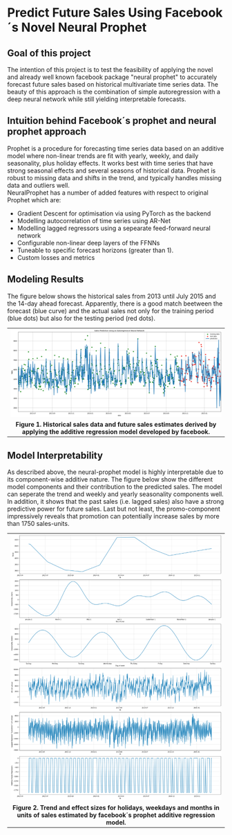 # Predict Future Sales Using Facebook´s Novel Neural Prophet

## Goal of this project
The intention of this project is to test the feasibility of applying the novel and already well known facebook package "neural prophet" to accurately forecast future sales based on historical multivariate time series data. The beauty of this approach is the combination of simple autoregression with a deep neural network while still yielding interpretable forecasts.
## Intuition behind Facebook´s prophet and neural prophet approach
Prophet is a procedure for forecasting time series data based on an additive model where non-linear trends are fit with yearly, weekly, and daily seasonality, plus holiday effects. It works best with time series that have strong seasonal effects and several seasons of historical data. Prophet is robust to missing data and shifts in the trend, and typically handles missing data and outliers well.\
NeuralProphet has a number of added features with respect to original Prophet which are:
- Gradient Descent for optimisation via using PyTorch as the backend
- Modelling autocorrelation of time series using AR-Net
- Modelling lagged regressors using a sepearate feed-forward neural network
- Configurable non-linear deep layers of the FFNNs
- Tuneable to specific forecast horizons (greater than 1).
- Custom losses and metrics

## Modeling Results
The figure below shows the historical sales from 2013 until July 2015 and the 14-day ahead forecast. Apparently, there is a good match beetween the forecast (blue curve) and the actual sales not only for the training period (blue dots) but also for the testing period (red dots).

<table>
  <tr><td>
    <img 
        src="images/results_1.png"
        alt="Fashion MNIST sprite"  width="1000">
  </td></tr>
    <tr><td align="center">
    <b>Figure 1. Historical sales data and future sales estimates derived by applying the additive regression model developed by facebook. 
  </td></tr>
</table>

## Model Interpretability
As described above, the neural-prophet model is highly interpretable due to its component-wise additive nature. The figure below show the different model components and their contribution to the predicted sales. The model can seperate the trend and weekly and yearly seasonality components well. In addition, it shows that the past sales (i.e. lagged sales) also have a strong predictive power for future sales. Last but not least, the promo-component impressively reveals that promotion can potentially increase sales by more than 1750 sales-units.

<table>
  <tr><td>
    <img 
        src="images/results_2.png"
        alt="Fashion MNIST sprite"  width="1000">
  </td></tr>
  <tr><td align="center">
    <b>Figure 2. Trend and effect sizes for holidays, weekdays and months in units of sales estimated by facebook´s prophet additive regression model. 
  </td></tr>
</table>

